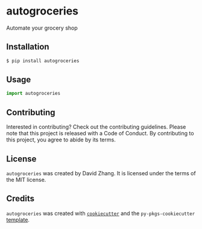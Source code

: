 # autogroceries

Automate your grocery shop

## Installation

```bash
$ pip install autogroceries
```

## Usage

```python
import autogroceries
```

## Contributing

Interested in contributing? Check out the contributing guidelines. Please note that this project is released with a Code of Conduct. By contributing to this project, you agree to abide by its terms.

## License

`autogroceries` was created by David Zhang. It is licensed under the terms of the MIT license.

## Credits

`autogroceries` was created with [`cookiecutter`](https://cookiecutter.readthedocs.io/en/latest/) and the `py-pkgs-cookiecutter` [template](https://github.com/py-pkgs/py-pkgs-cookiecutter).

